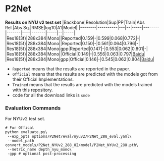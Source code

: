 # P2Net
**Results on NYU v2 test set**
|Backbone|Resolution|Sup|PP|Train|Abs Rel.|Abs Sq.|RMSE|log10|A1|Model|
|--------|----------|---|--|-----|--------|-------|----|-------|-----|--|-----|
|Res18(3f)|288x384|Mono||Reported|0.159|-|0.599|0.068|0.772|-|
|Res18(5f)|288x384|Mono||Reported|0.150|-|0.561|0.064|0.796|-|
|Res18(5f)|288x384|Mono|gpp|Reported|0.147|-|0.553|0.062|0.801|-|
|Res18(5f)|288x384|Mono||Official|0.149|-|0.556|0.063|0.797|[Baidu](https://pan.baidu.com/s/1wpN6O-e453e9n8AJqvG3JA)|
|Res18(5f)|288x384|Mono|gpp|Official|0.146|-|0.545|0.062|0.804|[Baidu](https://pan.baidu.com/s/1wpN6O-e453e9n8AJqvG3JA)|

* `Reported` means that the results are reported in the paper.
* `Official` means that the results are predicted with the models got from their Official Implementations.
* `Trained` means that the results are predicted with the models trained with this repository.
* code for all the download links is `smde`

### Evaluation Commands
For NYUv2 test set.
```
# For Offical
python evaluate.py\
 --exp_opts options/P2Net/eval/nyuv2/P2Net_288_eval.yaml\
 --model_path convert_models/P2Net_NYUv2_288_OI/model/P2Net_NYUv2_288.pth\
 --metric_name depth_nyu_mono\
 -gpp # optional post-processing
